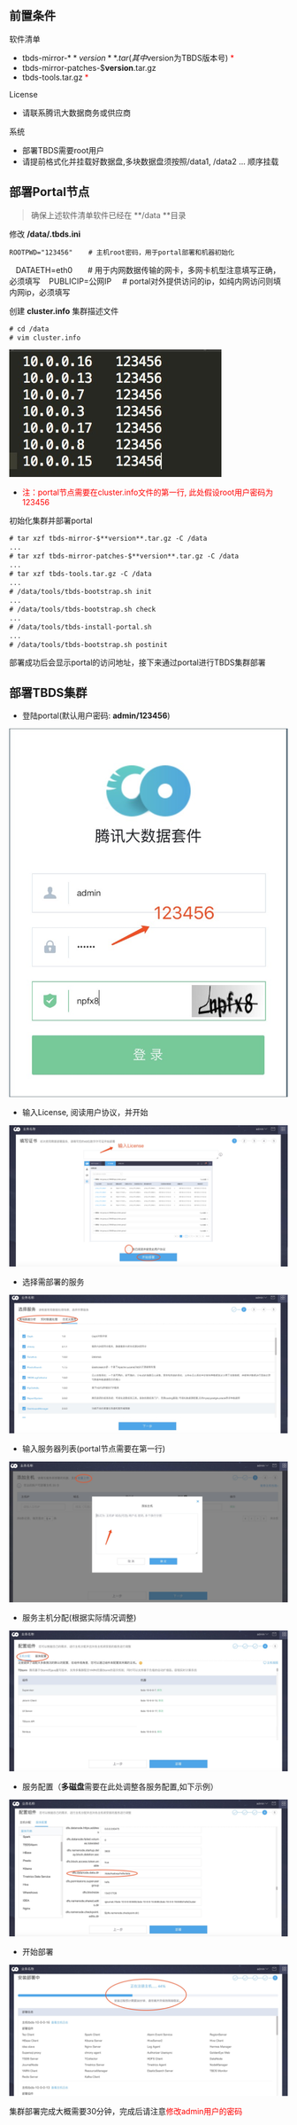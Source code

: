 ## 前置条件
软件清单
* tbds-mirror-$**version**.tar   (其中$version为TBDS版本号) <font color="red">\*</font>
* tbds-mirror-patches-$**version**.tar.gz
* tbds-tools.tar.gz <font color="red">\*</font>

License
* 请联系腾讯大数据商务或供应商

系统
* 部署TBDS需要root用户
* 请提前格式化并挂载好数据盘,多块数据盘须按照/data1, /data2 ... 顺序挂载


## 部署Portal节点

> 确保上述软件清单软件已经在 **/data **目录

修改 **/data/.tbds.ini**

    ROOTPWD="123456"    # 主机root密码，用于portal部署和机器初始化
    DATAETH=eth0        # 用于内网数据传输的网卡，多网卡机型注意填写正确，必须填写
    PUBLICIP=公网IP     # portal对外提供访问的ip，如纯内网访问则填内网ip，必须填写


创建 **cluster.info** 集群描述文件

	# cd /data
	# vim cluster.info

![](cluster.info.jpg)

* <font color="red">注：portal节点需要在cluster.info文件的第一行, 此处假设root用户密码为123456</font>

初始化集群并部署portal

    # tar xzf tbds-mirror-$**version**.tar.gz -C /data
    ...
    # tar xzf tbds-mirror-patches-$**version**.tar.gz -C /data
    ...
    # tar xzf tbds-tools.tar.gz -C /data
    ...
    # /data/tools/tbds-bootstrap.sh init
    ...
    # /data/tools/tbds-bootstrap.sh check
    ...
    # /data/tools/tbds-install-portal.sh
    ...
    # /data/tools/tbds-bootstrap.sh postinit

部署成功后会显示portal的访问地址，接下来通过portal进行TBDS集群部署

## 部署TBDS集群
* 登陆portal(默认用户密码: **admin/123456**)

![](初次登陆.jpg)

* 输入License, 阅读用户协议，并开始

![](输入License.jpg)

* 选择需部署的服务

![](选择服务.jpg)

* 输入服务器列表(portal节点需要在第一行)

![](输入服务器列表.jpg)

* 服务主机分配(根据实际情况调整)

![](服务主机分配.jpg)

* 服务配置（**多磁盘**需要在此处调整各服务配置,如下示例）

![](服务配置.jpg)

* 开始部署

![](部署过程.jpg)

集群部署完成大概需要30分钟，完成后请注意<font color="red">修改admin用户的密码</font>



